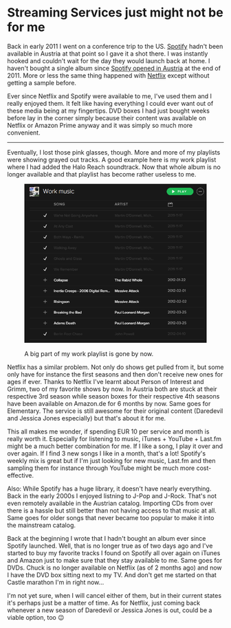 # Streaming Services just might not be for me

Back in early 2011 I went on a conference trip to the US. [Spotify][] hadn't
been available in Austria at that point so I gave it a shot there. I was
instantly hooked and couldn't wait for the day they would launch back at home. I
haven't bought a single album since [Spotify opened in Austria][spat] at the end
of 2011. More or less the same thing happened with [Netflix][] except without
getting a sample before.

Ever since Netflix and Spotify were available to me, I've used them and I really
enjoyed them. It felt like having everything I could ever want out of these
media being at my fingertips. DVD boxes I had just bought weeks before lay in
the corner simply because their content was available on Netflix or Amazon Prime
anyway and it was simply so much more convenient.

------

Eventually, I lost those pink glasses, though. More and more of my playlists
were showing grayed out tracks. A good example here is my work playlist where I
had added the Halo Reach soundtrack. Now that whole album is no longer available
and that playlist has become rather useless to me.

<figure>
<img src="work-playlist.png" alt="" />
<figcaption><p>A big part of my work playlist is gone by now.</p></figcaption>
</figure>

Netflix has a similar problem. Not only do shows get pulled from it, but some
only have for instance the first seasons and then don't receive new ones for
ages if ever. Thanks to Netflix I've learnt about Person of Interest and Grimm,
two of my favorite shows by now. In Austria both are stuck at their respective
3rd season while season boxes for their respective 4th seasons have been
available on Amazon.de for 6 months by now. Same goes for Elementary. The
service is still awesome for their original content (Daredevil and Jessica Jones
especially) but that's about it for me.

This all makes me wonder, if spending EUR 10 per service and month is really
worth it. Especially for listening to music, iTunes + YouTube + Last.fm might be
a much better combination for me. If I like a song, I play it over and over
again. If I find 3 new songs I like in a month, that's a lot!  Spotify's weekly
mix is great but if I'm just looking for new music, Last.fm and then sampling
them for instance through YouTube might be much more cost-effective.

Also: While Spotify has a huge library, it doesn't have nearly everything. Back
in the early 2000s I enjoyed listning to J-Pop and J-Rock. That's not even
remotely available in the Austrian catalog. Importing CDs from over there is a
hassle but still better than not having access to that music at all. Same goes
for older songs that never became too popular to make it into the mainstream
catalog.

Back at the beginning I wrote that I hadn't bought an album ever since Spotify
launched. Well, that is no longer true as of two days ago and I've started to
buy my favorite tracks I found on Spotify all over again on iTunes and Amazon
just to make sure that they stay available to me. Same goes for DVDs. Chuck is
no longer available on Netflix (as of 2 months ago) and now I have the DVD box
sitting next to my TV. And don't get me started on that Castle marathon I'm in
right now...

I'm not yet sure, when I will cancel either of them, but in their current states
it's perhaps just be a matter of time. As for Netflix, just coming back whenever
a new season of Daredevil or Jessica Jones is out, could be a viable option, too
😉

[spat]: https://news.spotify.com/us/2011/11/15/hello-austria-spotify-here/
[spotify]: https://www.spotify.com/
[netflix]: https://netflix.com
